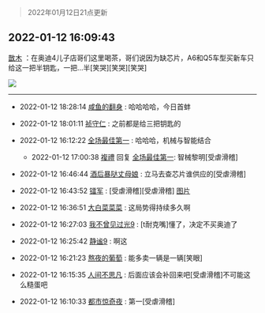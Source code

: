 > 2022年01月12日21点更新
<link rel="stylesheet" href="https://cdn.jsdelivr.net/gh/taotie6/sampleJSON@main/css/photo_show.css">
<meta name="referrer" content="no-referrer" />


 ## 2022-01-12 16:09:43 

 [㪚木](https://www.coolapk.com/feed/32771700?shareKey=NzgxNjZjZjM1MjA2NjFkZTk4YzI~) ：在奥迪4儿子店哥们这里喝茶，哥们说因为缺芯片，A6和Q5车型买新车只给这一把半钥匙，一把…半[笑哭][笑哭][笑哭] 

<div class="album">
<img class="img-item" src="http://image.coolapk.com/feed/2022/0112/16/1081091_fd618595_4983_0959_170@1080x1440.jpeg" />
</div>

 ------- 

- 2022-01-12 18:28:14 [咸鱼的翻身](uid=3945270) : 哈哈哈哈，今日首蚌 

- 2022-01-12 18:01:11 [祯守仁](uid=2277897) : 之前都是给三把钥匙的 

- 2022-01-12 16:12:22 [全场最佳第一](uid=4858822) : 哈哈哈，机械与智能结合 

    - 2022-01-12 17:00:38 [複禮](uid=1437066) 回复 [全场最佳第一](uid=4858822): 智械黎明[受虐滑稽] 

- 2022-01-12 16:46:44 [酒后暴哒丈母娘](uid=958361) : 立马去查芯片谁供应的[受虐滑稽] 

- 2022-01-12 16:43:52 [镭军](uid=3180115) : [受虐滑稽][受虐滑稽] [图片](http://image.coolapk.com/feed/2022/0112/16/3180115_aa7f384f_7030_6643_552@3325x2494.jpeg)

- 2022-01-12 16:36:51 [大白菜菜菜](uid=2081020) : 这局势得持续多久啊 

- 2022-01-12 16:27:03 [我不曾见过光9](uid=1784401) : [t耐克嘴]懂了，决定不买奥迪了 

- 2022-01-12 16:25:42 [静谧9](uid=1830800) : 啊这 

- 2022-01-12 16:21:23 [熬夜的葡萄](uid=693158) : 能多卖一辆是一辆[笑眼] 

- 2022-01-12 16:15:35 [人间不思凡](uid=2080265) : 后面应该会补回来吧[受虐滑稽]不可能这么糙蛋吧 

- 2022-01-12 16:10:33 [都市惊奇夜](uid=1326128) : 第一[受虐滑稽] 

